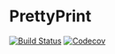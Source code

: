 # PrettyPrint

[![Build Status](https://travis-ci.com/thautwarm/PrettyPrint.jl.svg?branch=master)](https://travis-ci.com/thautwarm/PrettyPrint.jl)
[![Codecov](https://codecov.io/gh/thautwarm/PrettyPrint.jl/branch/master/graph/badge.svg)](https://codecov.io/gh/thautwarm/PrettyPrint.jl)
